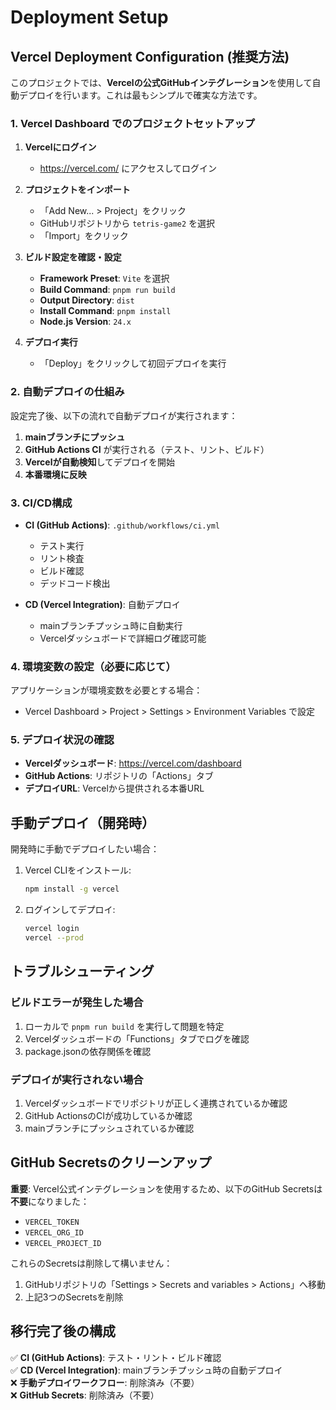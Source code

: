 # Deployment Setup

## Vercel Deployment Configuration (推奨方法)

このプロジェクトでは、**Vercelの公式GitHubインテグレーション**を使用して自動デプロイを行います。これは最もシンプルで確実な方法です。

### 1. Vercel Dashboard でのプロジェクトセットアップ

1. **Vercelにログイン**
   - https://vercel.com/ にアクセスしてログイン

2. **プロジェクトをインポート**
   - 「Add New... > Project」をクリック
   - GitHubリポジトリから `tetris-game2` を選択
   - 「Import」をクリック

3. **ビルド設定を確認・設定**
   - **Framework Preset**: `Vite` を選択
   - **Build Command**: `pnpm run build`
   - **Output Directory**: `dist`
   - **Install Command**: `pnpm install`
   - **Node.js Version**: `24.x`

4. **デプロイ実行**
   - 「Deploy」をクリックして初回デプロイを実行

### 2. 自動デプロイの仕組み

設定完了後、以下の流れで自動デプロイが実行されます：

1. **mainブランチにプッシュ**
2. **GitHub Actions CI** が実行される（テスト、リント、ビルド）
3. **Vercelが自動検知**してデプロイを開始
4. **本番環境に反映**

### 3. CI/CD構成

- **CI (GitHub Actions)**: `.github/workflows/ci.yml`
  - テスト実行
  - リント検査
  - ビルド確認
  - デッドコード検出

- **CD (Vercel Integration)**: 自動デプロイ
  - mainブランチプッシュ時に自動実行
  - Vercelダッシュボードで詳細ログ確認可能

### 4. 環境変数の設定（必要に応じて）

アプリケーションが環境変数を必要とする場合：
- Vercel Dashboard > Project > Settings > Environment Variables で設定

### 5. デプロイ状況の確認

- **Vercelダッシュボード**: https://vercel.com/dashboard
- **GitHub Actions**: リポジトリの「Actions」タブ
- **デプロイURL**: Vercelから提供される本番URL

## 手動デプロイ（開発時）

開発時に手動でデプロイしたい場合：

1. Vercel CLIをインストール:
   ```bash
   npm install -g vercel
   ```

2. ログインしてデプロイ:
   ```bash
   vercel login
   vercel --prod
   ```

## トラブルシューティング

### ビルドエラーが発生した場合
1. ローカルで `pnpm run build` を実行して問題を特定
2. Vercelダッシュボードの「Functions」タブでログを確認
3. package.jsonの依存関係を確認

### デプロイが実行されない場合
1. Vercelダッシュボードでリポジトリが正しく連携されているか確認
2. GitHub ActionsのCIが成功しているか確認
3. mainブランチにプッシュされているか確認

## GitHub Secretsのクリーンアップ

**重要**: Vercel公式インテグレーションを使用するため、以下のGitHub Secretsは**不要**になりました：

- `VERCEL_TOKEN`
- `VERCEL_ORG_ID` 
- `VERCEL_PROJECT_ID`

これらのSecretsは削除して構いません：
1. GitHubリポジトリの「Settings > Secrets and variables > Actions」へ移動
2. 上記3つのSecretsを削除

## 移行完了後の構成

✅ **CI (GitHub Actions)**: テスト・リント・ビルド確認  
✅ **CD (Vercel Integration)**: mainブランチプッシュ時の自動デプロイ  
❌ **手動デプロイワークフロー**: 削除済み（不要）  
❌ **GitHub Secrets**: 削除済み（不要）